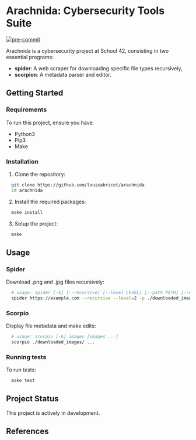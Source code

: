 # Arachnida: Cybersecurity Tools Suite
<!-- BADGIE TIME -->

[![pre-commit](https://img.shields.io/badge/pre--commit-enabled-brightgreen?logo=pre-commit)](https://github.com/pre-commit/pre-commit)

<!-- END BADGIE TIME -->

Arachnida is a cybersecurity project at School 42, consisting in two essential programs:
- **spider**: A web scraper for downloading specific file types recursively,
- **scorpion**: A metadata parser and editor.

## Getting Started

### Requirements

To run this project, ensure you have:
- Python3
- Pip3
- Make

### Installation

1. Clone the repository:
```bash
  git clone https://github.com/louisabricot/arachnida
  cd arachnida
```

2. Install the required packages:
```bash
  make install
```

3. Setup the project:
```bash
  make
``` 

## Usage

### Spider

Download .png and .jpg files recursively:

```bash
  # usage: spider [-h] [--recursive] [--level LEVEL] [--path PATH] [--extension EXTENSION [EXTENSION ...]] url
  spider https://example.com --recursive --level=2 -p ./downloaded_images/ --extension jpg png
```

### Scorpio

Display file metadata and make edits:
```bash
  # usage: scorpio [-h] images [images ...]
  scorpio ./downloaded_images/ ...
```

### Running tests

To run tests:

```bash
  make test
```

## Project Status

This project is actively in development.

## References

